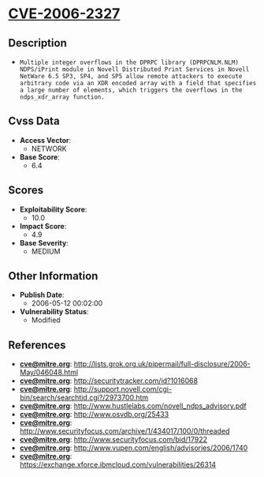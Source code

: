 
# [CVE-2006-2327](https://cve.mitre.org/cgi-bin/cvename.cgi?name=CVE-2006-2327)

## Description

- `Multiple integer overflows in the DPRPC library (DPRPCNLM.NLM) NDPS/iPrint module in Novell Distributed Print Services in Novell NetWare 6.5 SP3, SP4, and SP5 allow remote attackers to execute arbitrary code via an XDR encoded array with a field that specifies a large number of elements, which triggers the overflows in the ndps_xdr_array function.`

## Cvss Data

- **Access Vector**:
  - NETWORK
- **Base Score**:
  - 6.4

## Scores

- **Exploitability Score**:
  - 10.0
- **Impact Score**:
  - 4.9
- **Base Severity**:
  - MEDIUM

## Other Information

- **Publish Date**:
  - 2006-05-12 00:02:00
- **Vulnerability Status**:
  - Modified

## References

- **cve@mitre.org**: http://lists.grok.org.uk/pipermail/full-disclosure/2006-May/046048.html
- **cve@mitre.org**: http://securitytracker.com/id?1016068
- **cve@mitre.org**: http://support.novell.com/cgi-bin/search/searchtid.cgi?/2973700.htm
- **cve@mitre.org**: http://www.hustlelabs.com/novell_ndps_advisory.pdf
- **cve@mitre.org**: http://www.osvdb.org/25433
- **cve@mitre.org**: http://www.securityfocus.com/archive/1/434017/100/0/threaded
- **cve@mitre.org**: http://www.securityfocus.com/bid/17922
- **cve@mitre.org**: http://www.vupen.com/english/advisories/2006/1740
- **cve@mitre.org**: https://exchange.xforce.ibmcloud.com/vulnerabilities/26314
